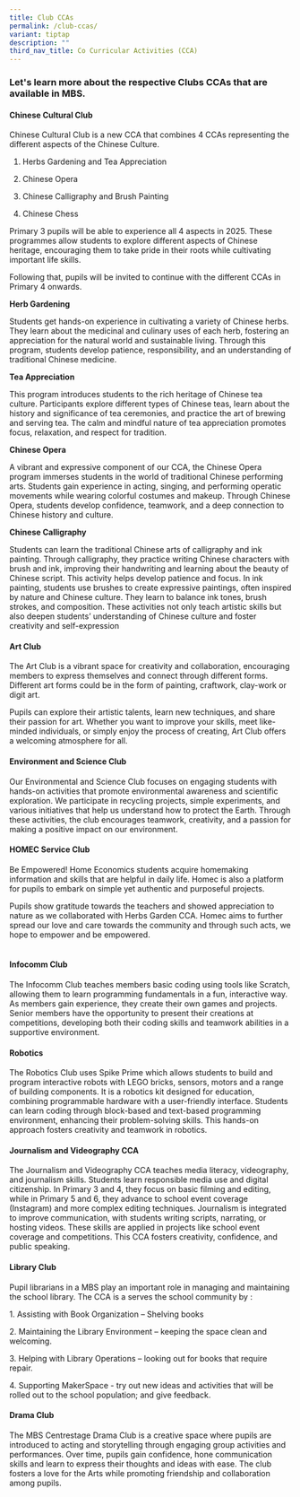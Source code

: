 ```yaml
---
title: Club CCAs
permalink: /club-ccas/
variant: tiptap
description: ""
third_nav_title: Co Curricular Activities (CCA)
---
```

<h3>Let's learn more about the respective Clubs CCAs that are available in MBS.</h3>
<p></p>
<h4><strong>Chinese Cultural Club</strong></h4>
<p>Chinese Cultural Club is a new CCA that combines 4 CCAs representing the
different aspects of the Chinese Culture.</p>
<ol data-tight="true" class="tight">
<li>
<p>Herbs Gardening and Tea Appreciation</p>
</li>
<li>
<p>Chinese Opera</p>
</li>
<li>
<p>Chinese Calligraphy and Brush Painting</p>
</li>
<li>
<p>Chinese Chess</p>
</li>
</ol>
<p>Primary 3 pupils will be able to experience all 4 aspects in 2025. These
programmes allow students to explore different aspects of Chinese heritage,
encouraging them to take pride in their roots while cultivating important
life skills.</p>
<p>Following that, pupils will be invited to continue with the different
CCAs in Primary 4 onwards.</p>
<p></p>
<p><strong>Herb Gardening</strong>
</p>
<p>Students get hands-on experience in cultivating a variety of Chinese herbs.
They learn about the medicinal and culinary uses of each herb, fostering
an appreciation for the natural world and sustainable living. Through this
program, students develop patience, responsibility, and an understanding
of traditional Chinese medicine.</p>
<p></p>
<p></p>
<p><strong>Tea Appreciation</strong>
</p>
<p>This program introduces students to the rich heritage of Chinese tea culture.
Participants explore different types of Chinese teas, learn about the history
and significance of tea ceremonies, and practice the art of brewing and
serving tea. The calm and mindful nature of tea appreciation promotes focus,
relaxation, and respect for tradition.</p>
<p></p>
<p><strong>Chinese Opera</strong>
</p>
<p>A vibrant and expressive component of our CCA, the Chinese Opera program
immerses students in the world of traditional Chinese performing arts.
Students gain experience in acting, singing, and performing operatic movements
while wearing colorful costumes and makeup. Through Chinese Opera, students
develop confidence, teamwork, and a deep connection to Chinese history
and culture.</p>
<p></p>
<p><strong>Chinese Calligraphy</strong>
</p>
<p>Students can learn the traditional Chinese arts of calligraphy and ink
painting. Through calligraphy, they practice writing Chinese characters
with brush and ink, improving their handwriting and learning about the
beauty of Chinese script. This activity helps develop patience and focus.
In ink painting, students use brushes to create expressive paintings, often
inspired by nature and Chinese culture. They learn to balance ink tones,
brush strokes, and composition. These activities not only teach artistic
skills but also deepen students’ understanding of Chinese culture and foster
creativity and self-expression</p>
<h4><strong>Art Club</strong></h4>
<p>The Art Club is a vibrant space for creativity and collaboration, encouraging
members to express themselves and connect through different forms. Different
art forms could be in the form of painting, craftwork, clay-work or digit
art.</p>
<p>Pupils can explore their artistic talents, learn new techniques, and share
their passion for art. Whether you want to improve your skills, meet like-minded
individuals, or simply enjoy the process of creating, Art Club offers a
welcoming atmosphere for all.</p>
<h4><strong>Environment and Science Club</strong></h4>
<p>Our Environmental and Science Club focuses on engaging students with hands-on
activities that promote environmental awareness and scientific exploration.
We participate in recycling projects, simple experiments, and various initiatives
that help us understand how to protect the Earth. Through these activities,
the club encourages teamwork, creativity, and a passion for making a positive
impact on our environment.</p>
<p></p>
<h4><strong>HOMEC Service Club</strong></h4>
<p>Be Empowered! Home Economics students acquire homemaking information and
skills that are helpful in daily life. Homec is also a platform for pupils
to embark on simple yet authentic and purposeful projects.</p>
<p>Pupils show gratitude towards the teachers and showed appreciation to
nature as we collaborated with Herbs Garden CCA. Homec aims to further
spread our love and care towards the community and through such acts, we
hope to empower and be empowered.</p>
<h4><br><strong>Infocomm Club</strong></h4>
<p>The Infocomm Club teaches members basic coding using tools like Scratch,
allowing them to learn programming fundamentals in a fun, interactive way.
As members gain experience, they create their own games and projects. Senior
members have the opportunity to present their creations at competitions,
developing both their coding skills and teamwork abilities in a supportive
environment.</p>
<p></p>
<h4><strong>Robotics</strong></h4>
<p>The Robotics Club uses Spike Prime which allows students to build and
program interactive robots with LEGO bricks, sensors, motors and a range
of building components. It is a robotics kit designed for education, combining
programmable hardware with a user-friendly interface. Students can learn
coding through block-based and text-based programming environment, enhancing
their problem-solving skills. This hands-on approach fosters creativity
and teamwork in robotics.</p>
<p></p>
<h4><strong>Journalism and Videography CCA</strong></h4>
<p>The Journalism and Videography CCA teaches media literacy, videography,
and journalism skills. Students learn responsible media use and digital
citizenship. In Primary 3 and 4, they focus on basic filming and editing,
while in Primary 5 and 6, they advance to school event coverage (Instagram)
and more complex editing techniques. Journalism is integrated to improve
communication, with students writing scripts, narrating, or hosting videos.
These skills are applied in projects like school event coverage and competitions.
This CCA fosters creativity, confidence, and public speaking.</p>
<p></p>
<h4><strong>Library Club</strong></h4>
<p>Pupil librarians in a MBS play an important role in managing and maintaining
the school library. The CCA is a serves the school community by :</p>
<p>1. Assisting with Book Organization – Shelving books</p>
<p>2. Maintaining the Library Environment – keeping the space clean and welcoming.</p>
<p>3. Helping with Library Operations – looking out for books that require
repair.</p>
<p>4. Supporting MakerSpace - try out new ideas and activities that will
be rolled out to the school population; and give feedback.</p>
<p></p>
<h4><strong>Drama Club</strong></h4>
<p>The MBS Centrestage Drama Club is a creative space where pupils are introduced
to acting and storytelling through engaging group activities and performances.
Over time, pupils gain confidence, hone communication skills and learn
to express their thoughts and ideas with ease. The club fosters a love
for the Arts while promoting friendship and collaboration among pupils.</p>
<h4></h4>
<h4></h4>
<p></p>
